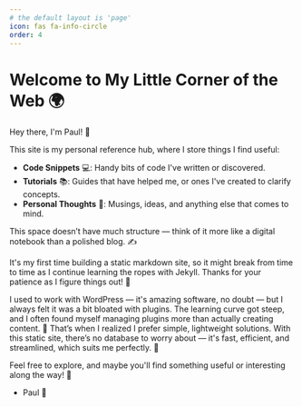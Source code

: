 ```yaml
---
# the default layout is 'page'
icon: fas fa-info-circle
order: 4
---
```

# Welcome to My Little Corner of the Web 🌍

Hey there, I'm Paul! 👋

This site is my personal reference hub, where I store things I find useful:

- **Code Snippets** 💻: Handy bits of code I've written or discovered.
- **Tutorials** 📚: Guides that have helped me, or ones I've created to clarify concepts.
- **Personal Thoughts** 💭: Musings, ideas, and anything else that comes to mind.

This space doesn’t have much structure — think of it more like a digital notebook than a polished blog. ✍️

It's my first time building a static markdown site, so it might break from time to time as I continue learning the ropes with Jekyll. Thanks for your patience as I figure things out! 🙏

I used to work with WordPress — it's amazing software, no doubt — but I always felt it was a bit bloated with plugins. The learning curve got steep, and I often found myself managing plugins more than actually creating content. 🤔 That’s when I realized I prefer simple, lightweight solutions. With this static site, there’s no database to worry about — it's fast, efficient, and streamlined, which suits me perfectly. 🚀

Feel free to explore, and maybe you'll find something useful or interesting along the way! 🌟

- Paul 👋